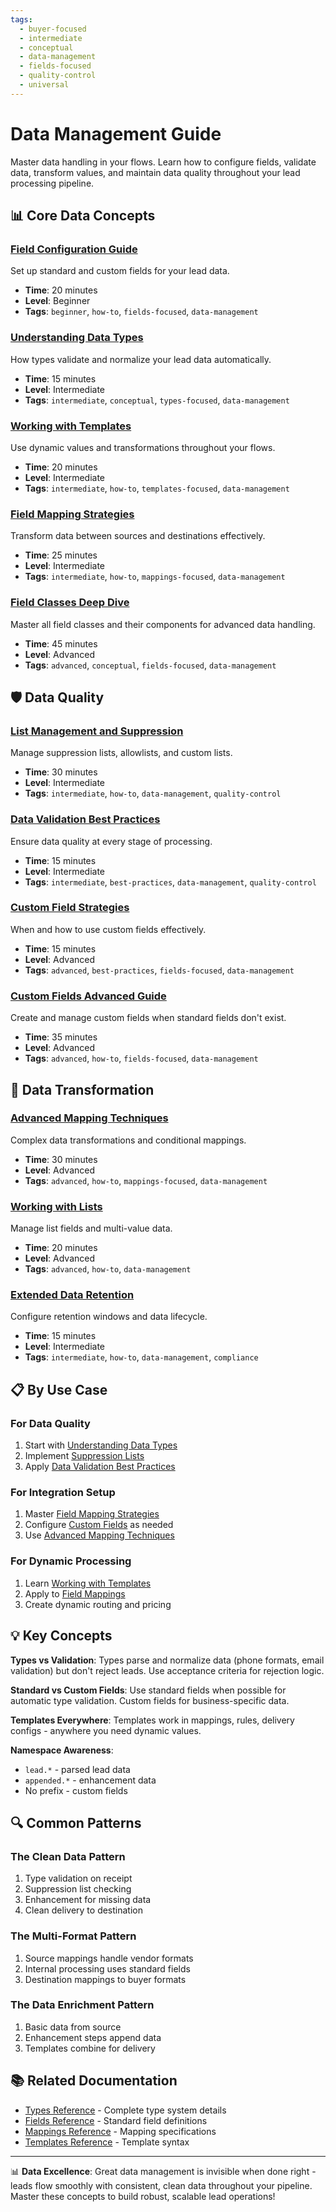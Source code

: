 ```yaml
---
tags:
  - buyer-focused
  - intermediate
  - conceptual
  - data-management
  - fields-focused
  - quality-control
  - universal
---
```


# Data Management Guide

Master data handling in your flows. Learn how to configure fields, validate data, transform values, and maintain data quality throughout your lead processing pipeline.

## 📊 Core Data Concepts

### [Field Configuration Guide](./field-configuration.md)
Set up standard and custom fields for your lead data.
- **Time**: 20 minutes
- **Level**: Beginner
- **Tags**: `beginner`, `how-to`, `fields-focused`, `data-management`

### [Understanding Data Types](./understanding-types.md)
How types validate and normalize your lead data automatically.
- **Time**: 15 minutes
- **Level**: Intermediate
- **Tags**: `intermediate`, `conceptual`, `types-focused`, `data-management`

### [Working with Templates](./working-with-templates.md)
Use dynamic values and transformations throughout your flows.
- **Time**: 20 minutes
- **Level**: Intermediate
- **Tags**: `intermediate`, `how-to`, `templates-focused`, `data-management`

### [Field Mapping Strategies](./field-mapping.md)
Transform data between sources and destinations effectively.
- **Time**: 25 minutes
- **Level**: Intermediate
- **Tags**: `intermediate`, `how-to`, `mappings-focused`, `data-management`

### [Field Classes Deep Dive](./field-classes-deep-dive.md)
Master all field classes and their components for advanced data handling.
- **Time**: 45 minutes
- **Level**: Advanced
- **Tags**: `advanced`, `conceptual`, `fields-focused`, `data-management`

## 🛡️ Data Quality

### [List Management and Suppression](./list-management.md)
Manage suppression lists, allowlists, and custom lists.
- **Time**: 30 minutes
- **Level**: Intermediate
- **Tags**: `intermediate`, `how-to`, `data-management`, `quality-control`

### [Data Validation Best Practices](./data-validation.md)
Ensure data quality at every stage of processing.
- **Time**: 15 minutes
- **Level**: Intermediate
- **Tags**: `intermediate`, `best-practices`, `data-management`, `quality-control`

### [Custom Field Strategies](./custom-fields.md)
When and how to use custom fields effectively.
- **Time**: 15 minutes
- **Level**: Advanced
- **Tags**: `advanced`, `best-practices`, `fields-focused`, `data-management`

### [Custom Fields Advanced Guide](./custom-fields-advanced.md)
Create and manage custom fields when standard fields don't exist.
- **Time**: 35 minutes
- **Level**: Advanced
- **Tags**: `advanced`, `how-to`, `fields-focused`, `data-management`

## 🔄 Data Transformation

### [Advanced Mapping Techniques](./advanced-mappings.md)
Complex data transformations and conditional mappings.
- **Time**: 30 minutes
- **Level**: Advanced
- **Tags**: `advanced`, `how-to`, `mappings-focused`, `data-management`

### [Working with Lists](./working-with-lists.md)
Manage list fields and multi-value data.
- **Time**: 20 minutes
- **Level**: Advanced
- **Tags**: `advanced`, `how-to`, `data-management`

### [Extended Data Retention](./data-retention.md)
Configure retention windows and data lifecycle.
- **Time**: 15 minutes
- **Level**: Intermediate
- **Tags**: `intermediate`, `how-to`, `data-management`, `compliance`

## 📋 By Use Case

### For Data Quality
1. Start with [Understanding Data Types](./understanding-types.md)
2. Implement [Suppression Lists](./suppression-lists.md)
3. Apply [Data Validation Best Practices](./data-validation.md)

### For Integration Setup
1. Master [Field Mapping Strategies](./field-mapping.md)
2. Configure [Custom Fields](./custom-fields.md) as needed
3. Use [Advanced Mapping Techniques](./advanced-mappings.md)

### For Dynamic Processing
1. Learn [Working with Templates](./working-with-templates.md)
2. Apply to [Field Mappings](./field-mapping.md)
3. Create dynamic routing and pricing

## 💡 Key Concepts

**Types vs Validation**: Types parse and normalize data (phone formats, email validation) but don't reject leads. Use acceptance criteria for rejection logic.

**Standard vs Custom Fields**: Use standard fields when possible for automatic type validation. Custom fields for business-specific data.

**Templates Everywhere**: Templates work in mappings, rules, delivery configs - anywhere you need dynamic values.

**Namespace Awareness**: 
- `lead.*` - parsed lead data
- `appended.*` - enhancement data
- No prefix - custom fields

## 🔍 Common Patterns

### The Clean Data Pattern
1. Type validation on receipt
2. Suppression list checking
3. Enhancement for missing data
4. Clean delivery to destination

### The Multi-Format Pattern
1. Source mappings handle vendor formats
2. Internal processing uses standard fields
3. Destination mappings to buyer formats

### The Data Enrichment Pattern
1. Basic data from source
2. Enhancement steps append data
3. Templates combine for delivery

## 📚 Related Documentation

- [Types Reference](../../reference/types.md) - Complete type system details
- [Fields Reference](../../reference/fields.md) - Standard field definitions
- [Mappings Reference](../../reference/mappings.md) - Mapping specifications
- [Templates Reference](../../reference/templates.md) - Template syntax

---

📊 **Data Excellence**: Great data management is invisible when done right - leads flow smoothly with consistent, clean data throughout your pipeline. Master these concepts to build robust, scalable lead operations!